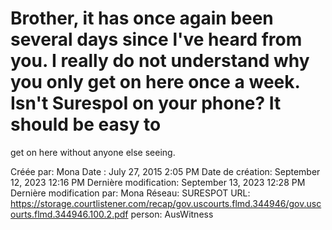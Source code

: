 # Brother, it has once again been several days since l've heard from you. I really do not understand why you only get on here once a week. Isn't SurespoI on your phone? It should be easy to
get on here without anyone else seeing.

Créée par: Mona
Date : July 27, 2015 2:05 PM
Date de création: September 12, 2023 12:16 PM
Dernière modification: September 13, 2023 12:28 PM
Dernière modification par: Mona
Réseau: SURESPOT
URL: https://storage.courtlistener.com/recap/gov.uscourts.flmd.344946/gov.uscourts.flmd.344946.100.2.pdf
person: AusWitness